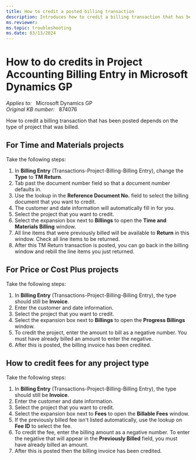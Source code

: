 ```yaml
---
title: How to credit a posted billing transaction
description: Introduces how to credit a billing transaction that has been posted in Microsoft Dynamics GP.
ms.reviewer: 
ms.topic: troubleshooting
ms.date: 03/13/2024
---
```

# How to do credits in Project Accounting Billing Entry in Microsoft Dynamics GP

_Applies to:_ &nbsp; Microsoft Dynamics GP  
_Original KB number:_ &nbsp; 874076

How to credit a billing transaction that has been posted depends on the type of project that was billed.

## For Time and Materials projects

Take the following steps:

1. In **Billing Entry** (Transactions-Project-Billing-Billing Entry), change the **Type** to **TM Return**.
2. Tab past the document number field so that a document number defaults in.
3. Use the lookup in the **Reference Document No.** field to select the billing document that you want to credit.
4. The customer and date information will automatically fill in for you.
5. Select the project that you want to credit.
6. Select the expansion box next to **Billings** to open the **Time and Materials Billing** window.
7. All line items that were previously billed will be available to **Return** in this window. Check all line items to be returned.
8. After this TM Return transaction is posted, you can go back in the billing window and rebill the line items you just returned.

## For Price or Cost Plus projects

Take the following steps:

1. In **Billing Entry** (Transactions-Project-Billing-Billing Entry), the type should still be **Invoice**.
2. Enter the customer and date information.
3. Select the project that you want to credit.
4. Select the expansion box next to **Billings** to open the **Progress Billings** window.
5. To credit the project, enter the amount to bill as a negative number. You must have already billed an amount to enter the negative.
6. After this is posted, the billing invoice has been credited.

## How to credit fees for any project type

Take the following steps:

1. In **Billing Entry** (Transactions-Project-Billing-Billing Entry), the type should still be **Invoice**.
2. Enter the customer and date information.
3. Select the project that you want to credit.
4. Select the expansion box next to **Fees** to open the **Billable Fees** window.
5. If the previously billed fee isn't listed automatically, use the lookup on **Fee ID** to select the fee.
6. To credit the fee, enter the billing amount as a negative number. To enter the negative that will appear in the **Previously Billed** field, you must have already billed an amount.
7. After this is posted then the billing invoice has been credited.
